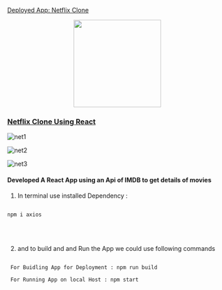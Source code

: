 
[Deployed App: Netflix Clone](https://netflix-deepak-clone.netlify.app) 

<p align="center">
<img src="https://i.ibb.co/TgbrjTg/translogo-Dark.png" width="200"/>
</p>
<h3><u>Netflix Clone Using React</u></h3>




![net1](https://user-images.githubusercontent.com/108725514/209456921-5a04efba-9031-4653-a4bd-b280c651b623.png)



![net2](https://user-images.githubusercontent.com/108725514/209456951-74503996-414b-466f-b536-9723f42d053f.png)


![net3](https://user-images.githubusercontent.com/108725514/209456992-639062a2-60be-4535-b489-30a42c5a49ab.png)






<h4>Developed A React App  using an Api of IMDB to get details of movies</h4>



1) In terminal use installed Dependency  : 

```

npm i axios

```

<br>
<br>

2) and to build and and Run the App we could use following commands

```

 For Buidling App for Deployment : npm run build 

 For Running App on local Host : npm start
  

```







